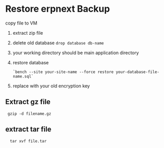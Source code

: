 # Restore erpnext Backup


copy file to VM 
1. extract zip file
2. delete old database `drop database db-name`
3. your working directory should be main application directory
4. restore database 
    
       `bench --site your-site-name --force restore your-database-file-name.sql`
5. replace with your old encryption key 

## Extract gz file 

     gzip -d filename.gz

## extract tar file 
   
      tar xvf file.tar




